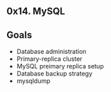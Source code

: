 ## 0x14. MySQL

## Goals
- Database administration
- Primary-replica cluster
- MySQL preimary replica setup
- Database backup strategy
- mysqldump
